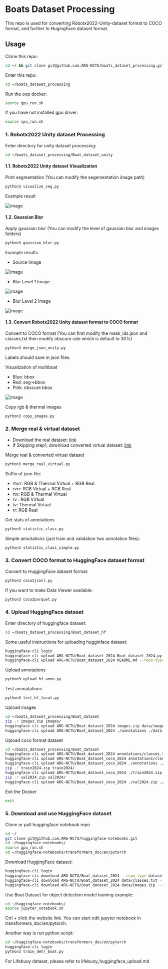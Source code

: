 # Boats Dataset Processing
This repo is used for converting Robotx2022-Unity-dataset format to COCO format, and further to HugingFace dataset format.

## Usage
Clone this repo:
```bash
cd ~/ && git clone git@github.com:ARG-NCTU/boats_dataset_processing.git
```

Enter this repo:
```bash
cd ~/boats_dataset_processing
```

Run the oop docker:
```bash
source gpu_run.sh
```
If you have not installed gpu driver:
```bash
source cpu_run.sh
```

### 1. Robotx2022 Unity dataset Processing
Enter directory for unity dataset processing:
```bash
cd ~/boats_dataset_processing/Boat_dataset_unity
```

#### 1.1. Robotx2022 Unity dataset Visualization
Print segmentation (You can modify the segementation image path)
```bash
python3 visualize_seg.py
```

Example result

![image](Boat_dataset_unity/example/seg_image.png)

#### 1.2. Gaussian Blur
Apply gaussian blur (You can modify the level of gaussian blur and images folders)
```bash
python3 gaussian_blur.py
```

Example results
- Source Image

![image](Boat_dataset_unity/example/boats1-6_scene1_2932.png)

- Blur Level 1 Image

![image](Boat_dataset_unity/example/boats1-6_scene1_2932_blur1.png)

- Blur Level 2 Image

![image](Boat_dataset_unity/example/boats1-6_scene1_2932_blur2.png)


#### 1.3. Convert Robotx2022 Unity dataset format to COCO format
Convert to COCO format (You can first modify the mask_ids.json and classes.txt then modify obscure rate which is default to 30%)
```bash
python3 merge_json_unity.py
```
Labels should save in json files.

Visualization of multiboat 
- Blue: bbox
- Red: seg->bbox
- Pink: obscure bbox

![image](Boat_dataset_unity/example/multiboat-bbox.png)

Copy rgb & thermal images
```bash
python3 copy_images.py
```

### 2. Merge real & virtual dataset
- Download the real dataset: [link](http://gofile.me/773h8/7KZ0g4cRG)
- If Skipping step1, download converted virtual dataset: [link](http://gofile.me/773h8/uDx6b4Ufp)

Merge real & converted virtual dataset
```bash
python3 merge_real_virtual.py
```

Suffix of json file:
- rtvrr: RGB & Thermal Virtual + RGB Real
- rvrr: RGB Virtual + RGB Real
- rtv: RGB & Thermal Virtual
- rv : RGB Virtual
- tv: Thermal Virtual
- rr: RGB Real

Get stats of annotations
```bash
python3 statistic_class.py
```

Simple annotations (just train and validation two annotation files):
```bash
python3 statistic_class_simple.py
```

### 3. Convert COCO format to HuggingFace dataset format
Convert to HuggingFace dataset format:
```bash
python3 coco2jsonl.py
```

If you want to make Data Viewer available:
```bash
python3 coco2parquet.py
```

### 4. Upload HuggingFace dataset
Enter directory of huggingface dataset:
```bash
cd ~/boats_dataset_processing/Boat_dataset_hf
```

Some useful instructions for uploading hugginface dataset:
```bash
huggingface-cli login
huggingface-cli upload ARG-NCTU/Boat_dataset_2024 Boat_dataset_2024.py --repo-type=dataset --commit-message="Update script to hub"
huggingface-cli upload ARG-NCTU/Boat_dataset_2024 README.md --repo-type=dataset --commit-message="Update README to hub"
```

Upload annotations
```bash
python3 upload_hf_anno.py
```
Test annoatations
```bash
python3 test_hf_local.py
```

Upload images
```bash
cd ~/boats_dataset_processing/Boat_dataset
zip -r images.zip images/
huggingface-cli upload ARG-NCTU/Boat_dataset_2024 images.zip data/images.zip --repo-type=dataset --commit-message="Upload images to hub"
huggingface-cli upload ARG-NCTU/Boat_dataset_2024 ./annotations ./data --repo-type=dataset -commit-message="Upload training and val labels to hub"
```

Upload coco format dataset
```bash
cd ~/boats_dataset_processing/Boat_dataset
huggingface-cli upload ARG-NCTU/Boat_dataset_2024 annotations/classes.txt data/classes.txt --repo-type=dataset --commit-message="Upload classes list to hub"
huggingface-cli upload ARG-NCTU/Boat_dataset_coco_2024 annotations/classes.txt classes.txt --repo-type=dataset --commit-message="Upload classes list to hub"
huggingface-cli upload ARG-NCTU/Boat_dataset_coco_2024 ./annotations ./annotations --repo-type=dataset -commit-message="Upload training and val labels to hub"
zip -r train2024.zip train2024/
huggingface-cli upload ARG-NCTU/Boat_dataset_coco_2024 ./train2024.zip ./train2024.zip --repo-type=dataset --commit-message="Upload training images to hub"
zip -r val2024.zip val2024/
huggingface-cli upload ARG-NCTU/Boat_dataset_coco_2024 ./val2024.zip ./val2024.zip --repo-type=dataset --commit-message="Upload val images to hub"
```

Exit the Docker
```bash
exit
```

### 5. Download and use HuggingFace dataset

Clone or pull huggingface notebook repo
```bash
cd ~/
git clone git@github.com:ARG-NCTU/huggingface-notebooks.git
cd ~/huggingface-notebooks/
source gpu_run.sh
cd ~/huggingface-notebooks/transformers_doc/en/pytorch
```

Download HuggingFace dataset:
```bash
huggingface-cli login
huggingface-cli download ARG-NCTU/Boat_dataset_2024 --repo-type dataset --local-dir ~/huggingface-notebooks/transformers_doc/en/pytorch
huggingface-cli download ARG-NCTU/Boat_dataset_2024 data/classes.txt --repo-type dataset --local-dir ~/huggingface-notebooks/transformers_doc/en/pytorch
huggingface-cli download ARG-NCTU/Boat_dataset_2024 data/images.zip --repo-type dataset --local-dir ~/huggingface-notebooks/transformers_doc/en/pytorch
```

Use Boat Dataset for object detection model training example:
```bash
cd ~/huggingface-notebooks/
source jupyter_notebook.sh 
```

Ctrl + click the website link. 
You can start edit jupyter notebook in transformers_doc/en/pytorch.

Another way is run python script:
```bash
cd ~/huggingface-notebooks/transformers_doc/en/pytorch
huggingface-cli login
python3 train_detr_boat.py
```

For Lifebuoy dataset, please refer to lifebuoy_huggingface_upload.md